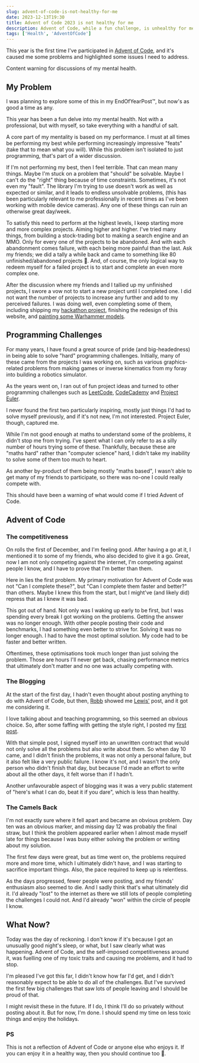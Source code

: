 ```yaml
---
slug: advent-of-code-is-not-healthy-for-me
date: 2023-12-13T19:30
title: Advent of Code 2023 is not healthy for me
description: Advent of Code, while a fun challenge, is unhealthy for me, and I should not participate. It taps at a core part of my mentality, and it's not a part I should be feeding. CW; Mental health.
tags: ['Health', 'AdventOfCode']
---
```


This year is the first time I've participated in [Advent of Code](https://adventofcode.com/), and it's caused me some problems and highlighted some issues I need to address.

Content warning for discussions of my mental health.

## My Problem

I was planning to explore some of this in my EndOfYearPost™️, but now's as good a time as any. 

This year has been a fun delve into my mental health. Not with a professional, but with myself, so take everything with a handful of salt.

A core part of my mentality is based on my performance. I must at all times be performing my best while performing increasingly impressive "feats" (take that to mean what you will). While this problem isn't isolated to just programming, that's part of a wider discussion.

If I'm not performing my best, then I feel terrible. That can mean many things. Maybe I'm stuck on a problem that "should" be solvable. Maybe I can't do the "right" thing because of time constraints. Sometimes, it's not even my "fault". The library I'm trying to use doesn't work as well as expected or similar, and it leads to endless unsolvable problems, (this has been particularly relevant to me professionally in recent times as I've been working with mobile device cameras). Any one of these things can ruin an otherwise great day/week.

To satisfy this need to perform at the highest levels, I keep starting more and more complex projects. Aiming higher and higher. I've tried many things, from building a stock-trading bot to making a search engine and an MMO. Only for every one of the projects to be abandoned. And with each abandonment comes failure, with each being more painful than the last. Ask my friends; we did a tally a while back and came to something like 80 unfinished/abandoned projects 🫠. And, of course, the only logical way to redeem myself for a failed project is to start and complete an even more complex one.

After the discussion where my friends and I tallied up my unfinished projects, I swore a vow not to start a new project until I completed one. I did not want the number of projects to increase any further and add to my perceived failures. I was doing well, even completing some of them, including shipping my [hackathon project](https://zoeaubert.me/blog/hackathon-accelos/), finishing the redesign of this website, and [painting some Warhammer models](https://zoeaubert.me/micros/2023/12/111539387340900611/).

## Programming Challenges

For many years, I have found a great source of pride (and big-headedness) in being able to solve "hard" programming challenges. Initially, many of these came from the projects I was working on, such as various graphics-related problems from making games or inverse kinematics from my foray into building a robotics simulator.

As the years went on, I ran out of fun project ideas and turned to other programming challenges such as [LeetCode](https://leetcode.com/), [CodeCademy](https://www.codecademy.com/) and [Project Euler](https://projecteuler.net/).

I never found the first two particularly inspiring, mostly just things I'd had to solve myself previously, and if it's not new, I'm not interested. Project Euler, though, captured me.

While I'm not good enough at maths to understand some of the problems, it didn't stop me from trying. I've spent what I can only refer to as a silly number of hours trying some of these. Thankfully, because these are "maths hard" rather than "computer science" hard, I didn't take my inability to solve some of them too much to heart.

As another by-product of them being mostly "maths based", I wasn't able to get many of my friends to participate, so there was no-one I could really compete with.

This should have been a warning of what would come if I tried Advent of Code.

## Advent of Code

### The competitiveness 

On rolls the first of December, and I'm feeling good. After having a go at it, I mentioned it to some of my friends, who also decided to give it a go. Great, now I am not only competing against the internet, I'm competing against people I know, and I have to prove that I'm better than them.

Here in lies the first problem. My primary motivation for Advent of Code was not "Can I complete these?", but "Can I complete them faster and better?" than others. Maybe I knew this from the start, but I might've (and likely did) repress that as I knew it was bad. 

This got out of hand. Not only was I waking up early to be first, but I was spending every break I got working on the problems. Getting the answer was no longer enough. With other people posting their code and benchmarks, I had something even better to strive for. Solving it was no longer enough. I had to have the most optimal solution. My code had to be faster and better written.

Oftentimes, these optimisations took much longer than just solving the problem. Those are hours I'll never get back, chasing performance metrics that ultimately don't matter and no one was actually competing with.

### The Blogging

At the start of the first day, I hadn't even thought about posting anything to do with Advent of Code, but then, [Robb](https://rknight.me/) showed me [Lewis'](https://lewisdale.dev/post/advent-of-code-2023-day-one/) post, and it got me considering it.

I love talking about and teaching programming, so this seemed an obvious choice. So, after some faffing with getting the style right, I posted my [first post](https://zoeaubert.me/blog/advent-of-code-2023-day-01/).

With that simple post, I signed myself into an unwritten contract that would not only solve all the problems but also write about them. So when day 10 came, and I didn't finish the problems, it was not only a personal failure, but it also felt like a very public failure. I know it's not, and I wasn't the only person who didn't finish that day, but because I'd made an effort to write about all the other days, it felt worse than if I hadn't.

Another unfavourable aspect of blogging was it was a very public statement of "here's what I can do, beat it if you dare", which is less than healthy.

### The Camels Back

I'm not exactly sure where it fell apart and became an obvious problem. Day ten was an obvious marker, and missing day 12 was probably the final straw, but I think the problem appeared earlier when I almost made myself late for things because I was busy either solving the problem or writing about my solution.

The first few days were great, but as time went on, the problems required more and more time, which I ultimately didn't have, and I was starting to sacrifice important things. Also, the pace required to keep up is relentless.

As the days progressed, fewer people were posting, and my friends' enthusiasm also seemed to die. And I sadly think that's what ultimately did it. I'd already "lost" to the internet as there we still lots of people completing the challenges I could not. And I'd already "won" within the circle of people I know.

## What Now?

Today was the day of reckoning. I don't know if it's because I got an unusually good night's sleep, or what, but I saw clearly what was happening. Advent of Code, and the self-imposed competitiveness around it, was fuelling one of my toxic traits and causing me problems, and it had to stop.

I'm pleased I've got this far, I didn't know how far I'd get, and I didn't reasonably expect to be able to do all of the challenges. But I've survived the first few big challenges that saw lots of people leaving and I should be proud of that.

I might revisit these in the future. If I do, I think I'll do so privately without posting about it. But for now, I'm done. I should spend my time on less toxic things and enjoy the holidays.

### PS

This is not a reflection of Advent of Code or anyone else who enjoys it. If you can enjoy it in a healthy way, then you should continue too 🙂.
